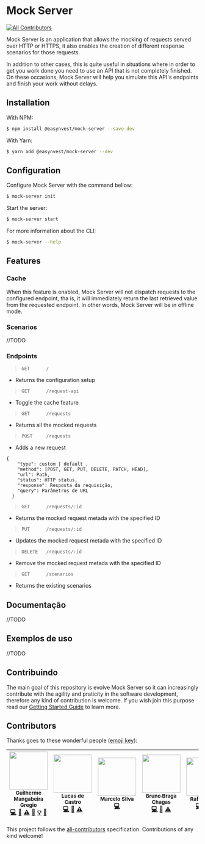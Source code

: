 # Mock Server
[![All Contributors](https://img.shields.io/badge/all_contributors-6-orange.svg?style=flat-square)](#contributors)

Mock Server is an application that allows the mocking of requests served over HTTP or HTTPS, it also enables the creation of different response scenarios for those requests.

In addition to other cases, this is quite useful in situations where in order to get you work done you need to use an API that is not completely finished. On these occasions, Mock Server will help you simulate this API's endpoints and finish your work without delays.

## Installation

With NPM:
```sh
$ npm install @easynvest/mock-server --save-dev
```

With Yarn:
```sh
$ yarn add @easynvest/mock-server --dev
```

## Configuration
Configure Mock Server with the command bellow:
```sh
$ mock-server init
```
Start the server:
```sh
$ mock-server start
```
For more information about the CLI:
```sh
$ mock-server --help
```
## Features

### Cache
When this feature is enabled, Mock Server will not dispatch requests to the configured endpoint, tha is, it will immediately return the last retrieved value from the requested endpoint. In other words, Mock Server will be in offline mode.
### Scenarios
//TODO
### Endpoints
> `GET      /	                `
* Returns the configuration setup
> `GET      /request-api      `
* Toggle the cache feature
> `GET      /requests         `
* Returns all the mocked requests
> `POST     /requests         `
* Adds a new request
```
{
    "type": custom | default ,
    "method": [POST, GET, PUT, DELETE, PATCH, HEAD],
    "url": Path,
    "status": HTTP status,
    "response": Resposta da requisição,
    "query": Parâmetros de URL
  }
```
> `GET      /requests/:id`
* Returns the mocked request metada with the specified ID
> `PUT      /requests/:id`
* Updates the mocked request metada with the specified ID
> `DELETE   /requests/:id`
* Remove the mocked request metada with the specified ID
> `GET      /scenarios`
* Returns the existing scenarios

## Documentação
//TODO
## Exemplos de uso
//TODO
## Contribuindo
The main goal of this repository is evolve Mock Server so it can increasingly contribute with the agility and praticity in the software development, therefore any kind of contribution is welcome. If you wish join this purpose read our [Getting Started Guide](../contributing/GETTING_STARTED.md) to learn more.

## Contributors

Thanks goes to these wonderful people ([emoji key](https://github.com/kentcdodds/all-contributors#emoji-key)):

<!-- ALL-CONTRIBUTORS-LIST:START - Do not remove or modify this section -->
<!-- prettier-ignore -->
| [<img src="https://avatars0.githubusercontent.com/u/806519?s=400&v=4" width="100px;"/><br /><sub><b>Guilherme Mangabeira Gregio</b></sub>](https://github.com/guilhermegregio)<br />[💻](https://github.com/guilhermegregio/mock-sever/commits?author=guilhermegregio "Code") [📖](https://github.com/guilhermegregio/mock-sever/commits?author=guilhermegregio "Documentation") [⚠️](https://github.com/guilhermegregio/mock-sever/commits?author=guilhermegregio "Tests") [🐛](https://github.com/guilhermegregio/mock-sever/issues?q=author%3Aguilhermegregio "Bug reports") [💡](#example-guilhermegregio "Examples") [🔧](#tool-guilhermegregio "Tools") | [<img src="https://avatars1.githubusercontent.com/u/7875365?v=4" width="100px;"/><br /><sub><b>Lucas de Castro</b></sub>](https://github.com/LucasdeCastro)<br />[💻](https://github.com/guilhermegregio/mock-sever/commits?author=LucasdeCastro "Code") [📖](https://github.com/guilhermegregio/mock-sever/commits?author=LucasdeCastro "Documentation") [⚠️](https://github.com/guilhermegregio/mock-sever/commits?author=LucasdeCastro "Tests") | [<img src="https://avatars2.githubusercontent.com/u/3528126?v=4" width="100px;"/><br /><sub><b>Marcelo Silva</b></sub>](https://github.com/iamtchelo)<br />[💻](https://github.com/guilhermegregio/mock-sever/commits?author=iamtchelo "Code") | [<img src="https://avatars3.githubusercontent.com/u/11283132?v=4" width="100px;"/><br /><sub><b>Bruno Braga Chagas</b></sub>](https://github.com/brunobc182)<br />[💻](https://github.com/guilhermegregio/mock-sever/commits?author=brunobc182 "Code") [📖](https://github.com/guilhermegregio/mock-sever/commits?author=brunobc182 "Documentation") [⚠️](https://github.com/guilhermegregio/mock-sever/commits?author=brunobc182 "Tests") | [<img src="https://avatars3.githubusercontent.com/u/2213926?v=4" width="100px;"/><br /><sub><b>Rafael Lucio</b></sub>](https://github.com/rafaellucio)<br />[💻](https://github.com/guilhermegregio/mock-sever/commits?author=rafaellucio "Code") [📖](https://github.com/guilhermegregio/mock-sever/commits?author=rafaellucio "Documentation") [⚠️](https://github.com/guilhermegregio/mock-sever/commits?author=rafaellucio "Tests") | [<img src="https://avatars0.githubusercontent.com/u/25637978?v=4" width="100px;"/><br /><sub><b>sampaiojulio</b></sub>](https://github.com/sampaiojulio)<br />[💻](https://github.com/guilhermegregio/mock-sever/commits?author=sampaiojulio "Code") [📖](https://github.com/guilhermegregio/mock-sever/commits?author=sampaiojulio "Documentation") [⚠️](https://github.com/guilhermegregio/mock-sever/commits?author=sampaiojulio "Tests") |
| :---: | :---: | :---: | :---: | :---: | :---: |
<!-- ALL-CONTRIBUTORS-LIST:END -->

This project follows the [all-contributors](https://github.com/kentcdodds/all-contributors) specification. Contributions of any kind welcome!